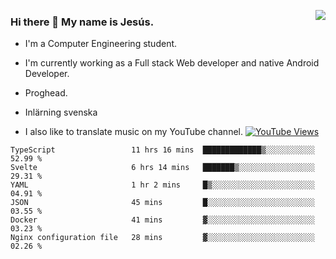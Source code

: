 <img align='right' src="https://github-readme-stats-eight-rose-90.vercel.app
/api?username=JesusJimenezG&show_icons=true&theme=radical">

### Hi there 👋 My name is Jesús.
- I'm a Computer Engineering student.
- I'm currently working as a Full stack Web developer and native Android Developer.

- Proghead.
- Inlärning svenska
- I also like to translate music on my YouTube channel. [![YouTube Views](https://img.shields.io/youtube/channel/views/UCWnlcC4_sV9Imcy9ysQpxHA?style=social)](https://www.youtube.com/channel/UCWnlcC4_sV9Imcy9ysQpxHA)

<!--START_SECTION:waka-->

```text
TypeScript                 11 hrs 16 mins  █████████████▒░░░░░░░░░░░   52.99 %
Svelte                     6 hrs 14 mins   ███████▒░░░░░░░░░░░░░░░░░   29.31 %
YAML                       1 hr 2 mins     █▒░░░░░░░░░░░░░░░░░░░░░░░   04.91 %
JSON                       45 mins         █░░░░░░░░░░░░░░░░░░░░░░░░   03.55 %
Docker                     41 mins         ▓░░░░░░░░░░░░░░░░░░░░░░░░   03.23 %
Nginx configuration file   28 mins         ▓░░░░░░░░░░░░░░░░░░░░░░░░   02.26 %
```

<!--END_SECTION:waka-->

<!--
**JesusJimenezG/JesusJimenezG** is a ✨ _special_ ✨ repository because its `README.md` (this file) appears on your GitHub profile.

Here are some ideas to get you started:

- 🔭 I’m currently working on ...
- 🌱 I’m currently learning ...
- 👯 I’m looking to collaborate on ...
- 🤔 I’m looking for help with ...
- 💬 Ask me about ...
- 📫 How to reach me: ...
- 😄 Pronouns: ...
- ⚡ Fun fact: ...
-->
